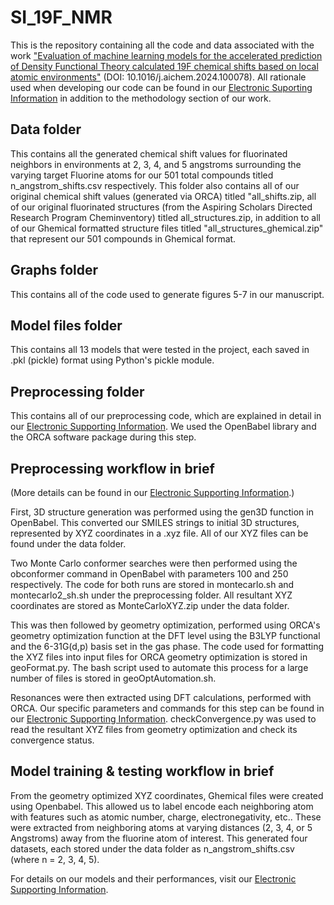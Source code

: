 # SI_19F_NMR

This is the repository containing all the code and data associated with the work ["Evaluation of machine learning models for the accelerated prediction of Density Functional Theory calculated 19F chemical shifts based on local atomic environments"](https://www.sciencedirect.com/science/article/pii/S2949747724000368?via%3Dihub) (DOI: 10.1016/j.aichem.2024.100078). All rationale used when developing our code can be found in our [Electronic Suporting Information](https://chemrxiv.org/engage/api-gateway/chemrxiv/assets/orp/resource/item/66a8b20001103d79c5363049/original/supplementary-information-for-evaluation-of-machine-learning-models-for-the-accelerated-prediction-of-density-functional-theory-calculated-19f-chemical-shifts-based-on-local-atomic-environments.pdf) in addition to the methodology section of our work.

## Data folder
This contains all the generated chemical shift values for fluorinated neighbors in environments at 2, 3, 4, and 5 angstroms surrounding the varying target Fluorine atoms for our 501 total compounds titled n_angstrom_shifts.csv respectively. This folder also contains all of our original chemical shift values (generated via ORCA) titled "all_shifts.zip, all of our original fluorinated structures (from the Aspiring Scholars Directed Research Program Cheminventory) titled all_structures.zip, in addition to all of our Ghemical formatted structure files titled "all_structures_ghemical.zip" that represent our 501 compounds in Ghemical format. 

## Graphs folder
This contains all of the code used to generate figures 5-7 in our manuscript.

## Model files folder
This contains all 13 models that were tested in the project, each saved in .pkl (pickle) format using Python's pickle module.

## Preprocessing folder
This contains all of our preprocessing code, which are explained in detail in our [Electronic Supporting Information](https://chemrxiv.org/engage/api-gateway/chemrxiv/assets/orp/resource/item/66a8b20001103d79c5363049/original/supplementary-information-for-evaluation-of-machine-learning-models-for-the-accelerated-prediction-of-density-functional-theory-calculated-19f-chemical-shifts-based-on-local-atomic-environments.pdf). We used the OpenBabel library and the ORCA software package during this step. 

## Preprocessing workflow in brief
(More details can be found in our [Electronic Supporting Information](https://chemrxiv.org/engage/api-gateway/chemrxiv/assets/orp/resource/item/66a8b20001103d79c5363049/original/supplementary-information-for-evaluation-of-machine-learning-models-for-the-accelerated-prediction-of-density-functional-theory-calculated-19f-chemical-shifts-based-on-local-atomic-environments.pdf).)

First, 3D structure generation was performed using the gen3D function in OpenBabel. This converted our SMILES strings to initial 3D structures, represented by XYZ coordinates in a .xyz file. All of our XYZ files can be found under the data folder.

Two Monte Carlo conformer searches were then performed using the obconformer command in OpenBabel with parameters 100 and 250 respectively. The code for both runs are stored in montecarlo.sh and montecarlo2_sh.sh under the preprocessing folder. All resultant XYZ coordinates are stored as MonteCarloXYZ.zip under the data folder.

This was then followed by geometry optimization, performed using ORCA's geometry optimization function at the DFT level using the B3LYP functional and the 6-31G(d,p) basis set in the gas phase. The code used for formatting the XYZ files into input files for ORCA geometry optimization is stored in geoFormat.py. The bash script used to automate this process for a large number of files is stored in geoOptAutomation.sh.

Resonances were then extracted using DFT calculations, performed with ORCA. Our specific parameters and commands for this step can be found in our [Electronic Supporting Information](https://chemrxiv.org/engage/api-gateway/chemrxiv/assets/orp/resource/item/66a8b20001103d79c5363049/original/supplementary-information-for-evaluation-of-machine-learning-models-for-the-accelerated-prediction-of-density-functional-theory-calculated-19f-chemical-shifts-based-on-local-atomic-environments.pdf). checkConvergence.py was used to read the resultant XYZ files from geometry optimization and check its convergence status.

## Model training & testing workflow in brief

From the geometry optimized XYZ coordinates, Ghemical files were created using Openbabel. This allowed us to label encode each neighboring atom with features such as atomic number, charge, electronegativity, etc.. These were extracted from neighboring atoms at varying distances (2, 3, 4, or 5 Angstroms) away from the fluorine atom of interest. This generated four datasets, each stored under the data folder as n_angstrom_shifts.csv (where n = 2, 3, 4, 5).

For details on our models and their performances, visit our [Electronic Supporting Information](https://chemrxiv.org/engage/api-gateway/chemrxiv/assets/orp/resource/item/66a8b20001103d79c5363049/original/supplementary-information-for-evaluation-of-machine-learning-models-for-the-accelerated-prediction-of-density-functional-theory-calculated-19f-chemical-shifts-based-on-local-atomic-environments.pdf).
